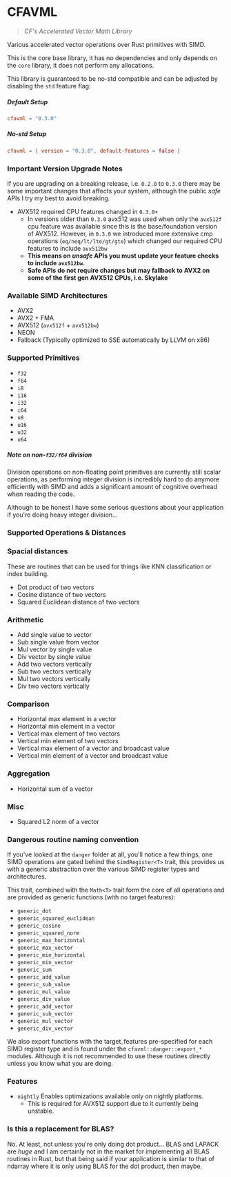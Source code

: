 # CFAVML

> _CF's Accelerated Vector Math Library_

Various accelerated vector operations over Rust primitives with SIMD.

This is the core base library, it has no dependencies and only depends on the `core` library,
it does not perform any allocations.

This library is guaranteed to be no-std compatible and can be adjusted by disabling the `std`
feature flag:

##### Default Setup
```toml
cfavml = "0.3.0" 
```

##### No-std Setup
```toml
cfavml = { version = "0.3.0", default-features = false }
```

### Important Version Upgrade Notes

If you are upgrading on a breaking release, i.e. `0.2.0` to `0.3.0` there may be some important
changes that affects your system, although the public _safe_ APIs I try my best to avoid breaking.

- AVX512 required CPU features changed in `0.3.0+`
  * In versions older than `0.3.0` avx512 was used when only the `avx512f` cpu feature was available
    since this is the base/foundation version of AVX512. However, in `0.3.0` we introduced more extensive
    cmp operations (`eq/neq/lt/lte/gt/gte`) which changed our required CPU features to include `avx512bw`
  * **This means on _unsafe_ APIs you must update your feature checks to include `avx512bw`.** 
  * **Safe APIs do not require changes but may fallback to AVX2 on some of the first gen AVX512 CPUs, i.e. Skylake**

### Available SIMD Architectures

- AVX2
- AVX2 + FMA
- AVX512 (`avx512f` + `avx512bw`)
- NEON
- Fallback (Typically optimized to SSE automatically by LLVM on x86)

### Supported Primitives

- `f32`
- `f64`
- `i8`
- `i16`
- `i32`
- `i64`
- `u8`
- `u16`
- `u32`
- `u64`

##### Note on non-`f32/f64` division

Division operations on non-floating point primitives are currently still scalar
operations, as performing integer division is incredibly hard to do anymore efficiently
with SIMD and adds a significant amount of cognitive overhead when reading the code.

Although to be honest I have some serious questions about your application if you're doing 
heavy integer division...

### Supported Operations & Distances


### Spacial distances

These are routines that can be used for things like KNN classification or index building.

- Dot product of two vectors
- Cosine distance of two vectors
- Squared Euclidean distance of two vectors

### Arithmetic 

- Add single value to vector
- Sub single value from vector
- Mul vector by single value
- Div vector by single value
- Add two vectors vertically
- Sub two vectors vertically
- Mul two vectors vertically
- Div two vectors vertically

### Comparison

- Horizontal max element in a vector
- Horizontal min element in a vector
- Vertical max element of two vectors
- Vertical min element of two vectors
- Vertical max element of a vector and broadcast value
- Vertical min element of a vector and broadcast value

### Aggregation

- Horizontal sum of a vector

### Misc

- Squared L2 norm of a vector

### Dangerous routine naming convention

If you've looked at the `danger` folder at all, you'll notice a few things, one SIMD operations
are gated behind the `SimdRegister<T>` trait, this provides us with a generic abstraction
over the various SIMD register types and architectures.

This trait, combined with the `Math<T>` trait form the core of all operations and are
provided as generic functions (with no target features):

- `generic_dot`
- `generic_squared_euclidean`
- `generic_cosine`
- `generic_squared_norm`
- `generic_max_horizontal`
- `generic_max_vector`
- `generic_min_horizontal`
- `generic_min_vector`
- `generic_sum`
- `generic_add_value`
- `generic_sub_value`
- `generic_mul_value`
- `generic_div_value`
- `generic_add_vector`
- `generic_sub_vector`
- `generic_mul_vector`
- `generic_div_vector`

We also export functions with the target_features pre-specified for
each SIMD register type and is found under the `cfavml::danger::export_*` 
modules. Although it is not recommended to use these routines directly
unless you know what you are doing.

### Features

- `nightly` Enables optimizations available only on nightly platforms.
  * This is required for AVX512 support due to it currently being unstable.

### Is this a replacement for BLAS?

No. At least, not unless you're only doing dot product... BLAS and LAPACK are _huge_ and I am certainly
not in the market for implementing all BLAS routines in Rust, but that being said if your application is 
similar to that of ndarray where it is only using BLAS for the dot product, then maybe.

